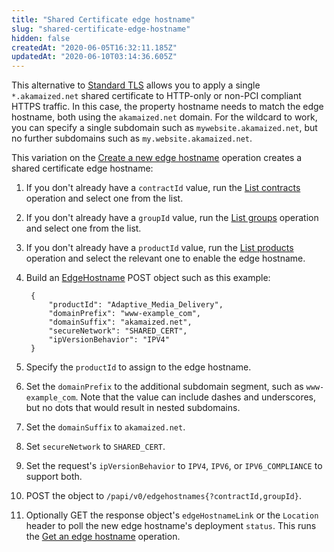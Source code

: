 ```yaml
---
title: "Shared Certificate edge hostname"
slug: "shared-certificate-edge-hostname"
hidden: false
createdAt: "2020-06-05T16:32:11.185Z"
updatedAt: "2020-06-10T03:14:36.605Z"
---
```

This alternative to [Standard TLS](#standardtls) allows you to apply a single `*.akamaized.net` shared certificate to HTTP-only or non-PCI compliant HTTPS traffic. In this case, the property hostname needs to match the edge hostname, both using the `akamaized.net` domain.  For the wildcard to work, you can specify a single subdomain such as
`mywebsite.akamaized.net`, but no further subdomains such as
`my.website.akamaized.net`.

This variation on the [Create a new edge hostname](#postedgehostnames) operation creates a shared certificate edge hostname:

1. If you don't already have a `contractId` value, run the [List contracts](#getcontracts) operation and select one from the list.

1. If you don't already have a `groupId` value, run the [List groups](#getgroups) operation and select one from the list.

1. If you don't already have a `productId` value, run the [List products](#getproducts) operation and select the relevant one to enable the edge hostname.

1. Build an [EdgeHostname](#edgehostname) POST object such as this example:

        {
            "productId": "Adaptive_Media_Delivery",
            "domainPrefix": "www-example_com",
            "domainSuffix": "akamaized.net",
            "secureNetwork": "SHARED_CERT",
            "ipVersionBehavior": "IPV4"
        }

1. Specify the `productId` to assign to the edge hostname.

1. Set the `domainPrefix` to the additional subdomain segment, such as `www-example_com`. Note that the value can include dashes and underscores, but no dots that would result in nested subdomains.

1. Set the `domainSuffix` to `akamaized.net`.

1. Set `secureNetwork` to `SHARED_CERT`.

1. Set the request's `ipVersionBehavior` to `IPV4`, `IPV6`, or `IPV6_COMPLIANCE` to support both.

1. POST the object to `/papi/v0/edgehostnames{?contractId,groupId}`.

1. Optionally GET the response object's `edgeHostnameLink` or the `Location` header to poll the new edge hostname's deployment `status`. This runs the [Get an edge hostname](#getedgehostname) operation.